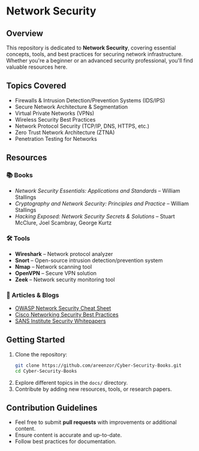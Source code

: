# Network Security

## Overview
This repository is dedicated to **Network Security**, covering essential concepts, tools, and best practices for securing network infrastructure. Whether you're a beginner or an advanced security professional, you'll find valuable resources here.

## Topics Covered
- Firewalls & Intrusion Detection/Prevention Systems (IDS/IPS)
- Secure Network Architecture & Segmentation
- Virtual Private Networks (VPNs)
- Wireless Security Best Practices
- Network Protocol Security (TCP/IP, DNS, HTTPS, etc.)
- Zero Trust Network Architecture (ZTNA)
- Penetration Testing for Networks

## Resources
### 📚 Books
- *Network Security Essentials: Applications and Standards* – William Stallings
- *Cryptography and Network Security: Principles and Practice* – William Stallings
- *Hacking Exposed: Network Security Secrets & Solutions* – Stuart McClure, Joel Scambray, George Kurtz

### 🛠 Tools
- **Wireshark** – Network protocol analyzer
- **Snort** – Open-source intrusion detection/prevention system
- **Nmap** – Network scanning tool
- **OpenVPN** – Secure VPN solution
- **Zeek** – Network security monitoring tool

### 📖 Articles & Blogs
- [OWASP Network Security Cheat Sheet](https://cheatsheetseries.owasp.org)
- [Cisco Networking Security Best Practices](https://www.cisco.com)
- [SANS Institute Security Whitepapers](https://www.sans.org/white-papers/)

## Getting Started
1. Clone the repository:
   ```bash
   git clone https://github.com/areenzor/Cyber-Security-Books.git
   cd Cyber-Security-Books
   ```
2. Explore different topics in the `docs/` directory.
3. Contribute by adding new resources, tools, or research papers.

## Contribution Guidelines
- Feel free to submit **pull requests** with improvements or additional content.
- Ensure content is accurate and up-to-date.
- Follow best practices for documentation.
